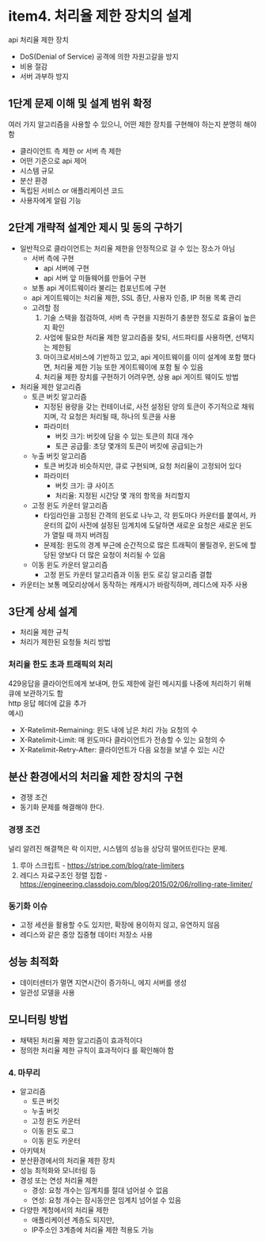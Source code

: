 # item4. 처리율 제한 장치의 설계
api 처리율 제한 장치
- DoS(Denial of Service) 공격에 의한 자원고갈을 방지
- 비용 절감
- 서버 과부하 방지

## 1단계 문제 이해 및 설계 범위 확정
여러 가지 알고리즘을 사용할 수 있으니, 어떤 제한 장치를 구현해야 하는지 분명히 해야 함
- 클라이언트 측 제한 or 서버 측 제한
- 어떤 기준으로 api 제어
- 시스템 규모
- 분산 환경
- 독립된 서비스 or 애플리케이션 코드
- 사용자에게 알림 기능

## 2단계 개략적 설계안 제시 및 동의 구하기
- 일반적으로 클라이언트는 처리율 제한을 안정적으로 걸 수 있는 장소가 아님
  - 서버 측에 구현
    - api 서버에 구현
    - api 서버 앞 미들웨어를 만들어 구현
  - 보통 api 게이트웨이라 불리는 컴포넌트에 구현
  - api 게이트웨이는 처리율 제한, SSL 종단, 사용자 인증, IP 허용 목록 관리
  - 고려할 점
    1. 기술 스택을 점검하여, 서버 측 구현을 지원하기 충분한 정도로 효율이 높은지 확인
    2. 사업에 필요한 처리율 제한 알고리즘을 찾되, 서드파티를 사용하면, 선택지는 제한됨
    3. 마이크로서비스에 기반하고 있고, api 게이트웨이를 이미 설계에 포함 했다면, 처리율 제한 기능 또한 게이트웨이에 포함 될 수 있음
    4. 처리율 제한 장치를 구현하기 어려우면, 상용 api 게이트 웨이도 방법
- 처리율 제한 알고리즘
  - 토큰 버킷 알고리즘
    - 지정된 용량을 갖는 컨테이너로, 사전 설정된 양의 토큰이 주기적으로 채워지며, 각 요청은 처리될 때, 하나의 토큰을 사용
    - 파라미터
      - 버킷 크기: 버킷에 담을 수 있는 토큰의 최대 개수
      - 토큰 공급률: 초당 몇개의 토큰이 버킷에 공급되는가
  - 누출 버킷 알고리즘
    - 토큰 버킷과 비슷하지만, 큐로 구현되며, 요청 처리율이 고정되어 있다
    - 파라미터
      - 버킷 크기: 큐 사이즈
      - 처리율: 지정된 시간당 몇 개의 항목을 처리할지
  - 고정 윈도 카운터 알고리즘
    - 타임라인을 고정된 간격의 윈도로 나누고, 각 윈도마다 카운터를 붙여서, 카운터의 값이 사전에 설정된 임계치에 도달하면 새로운 요청은 새로운 윈도가 열릴 때 까지 버려짐
    - 문제점: 윈도의 경계 부근에 순간적으로 많은 트래픽이 몰릴경우, 윈도에 할당된 양보다 더 많은 요청이 처리될 수 있음
  - 이동 윈도 카운터 알고리즘
    - 고정 윈도 카운터 알고리즘과 이동 윈도 로깅 알고리즘 결합
- 카운터는 보통 메모리상에서 동작하는 캐캐시가 바람직하며, 레디스에 자주 사용

## 3단계 상세 설계
- 처리율 제한 규칙
- 처리가 제한된 요청들 처리 방법
### 처리율 한도 초과 트래픽의 처리
429응답을 클라이언트에게 보내며, 한도 제한에 걸린 메시지를 나중에 처리하기 위해 큐에 보관하기도 함  
http 응답 헤더에 값을 추가  
예시)
 - X-Ratelimit-Remaining: 윈도 내에 남은 처리 가능 요청의 수
 - X-Ratelimit-Limit: 매 윈도마다 클라이언트가 전송할 수 있는 요청의 수
 - X-Ratelimit-Retry-After: 클라이언트가 다음 요청을 보낼 수 있는 시간

## 분산 환경에서의 처리율 제한 장치의 구현
- 경쟁 조건
- 동기화
문제를 해결해야 한다.

### 경쟁 조건
널리 알려진 해결책은 락 이지만, 시스템의 성능을 상당히 떨어뜨린다는 문제.
1. 루아 스크립트 - https://stripe.com/blog/rate-limiters
2. 레디스 자료구조인 정렬 집합 - https://engineering.classdojo.com/blog/2015/02/06/rolling-rate-limiter/

### 동기화 이슈
- 고정 세션을 활용할 수도 있지만, 확장에 용이하지 않고, 유연하지 않음
- 레디스와 같은 중앙 집중형 데이터 저장소 사용

## 성능 최적화
- 데이터센터가 멀면 지연시간이 증가하니, 에지 서버를 생성
- 일관성 모델을 사용

## 모니터링 방법
- 채택된 처리율 제한 알고리즘이 효과적이다
- 정의한 처리율 제한 규칙이 효과적이다
를 확인해야 함


### 4. 마무리
- 알고리즘
  - 토큰 버킷
  - 누출 버킷
  - 고정 윈도 카운터
  - 이동 윈도 로그
  - 이동 윈도 카운터
- 아키텍처
- 분산환경에서의 처리율 제한 장치
- 성능 최적화와 모니터링 등
- 경성 또는 연성 처리율 제한
  - 경성: 요청 개수는 임계치를 절대 넘어설 수 없음
  - 연성: 요청 개수는 잠시동안은 임계치 넘어설 수 있음
- 다양한 계청에서의 처리율 제한
  - 애플리케이션 계층도 되지만,
  - IP주소인 3계층에 처리율 제한 적용도 가능

